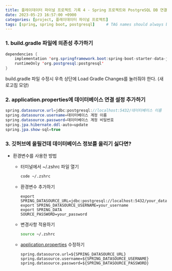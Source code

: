 ```yaml
---
title: 플레이데이터 파이널 프로젝트 기록 4 - Spring 프로젝트와 PostgreSQL DB 연결하기
date: 2023-05-23 16:57:00 +0900
categories: [project, 플레이데이터 파이널 프로젝트]
tags: [spring, spring boot, postgresql]     # TAG names should always be lowercase
---
```


### 1. build.gradle 파일에 의존성 추가하기

```java
dependencies {
    implementation 'org.springframework.boot:spring-boot-starter-data-jpa'
    runtimeOnly 'org.postgresql:postgresql'
}
```

build.gradle 파일 수정시 우측 상단에 Load Gradle Changes를 눌러줘야 한다. (새로고침 모양)

### 2. application.properties에 데이터베이스 연결 설정 추가하기

```java
spring.datasource.url=jdbc:postgresql://localhost:5432/데이터베이스 이름
spring.datasource.username=데이터베이스 계정 이름
spring.datasource.password=데이터베이스 계정 비밀번호
spring.jpa.hibernate.ddl-auto=update
spring.jpa.show-sql=true
```

### 3. 깃허브에 올릴건데 데이터베이스 정보를 올리기 싫다면?
- 환경변수를 사용한 방법
    - 터미널에서 ~/.zshrc 파일 열기
        
        ```bash
        code ~/.zshrc
        ```
        
    - 환경변수 추가하기
        
        ```
        export SPRING_DATASOURCE_URL=jdbc:postgresql://localhost:5432/your_database
        export SPRING_DATASOURCE_USERNAME=your_username
        export SPRING_DATA
        SOURCE_PASSWORD=your_password
        ```
        
    - 변경사항 적용하기
        
        ```bash
        source ~/.zshrc
        ```
        
    - [application.properties](http://application.properties) 수정하기
        
        ```
        spring.datasource.url=${SPRING_DATASOURCE_URL}
        spring.datasource.username=${SPRING_DATASOURCE_USERNAME}
        spring.datasource.password=${SPRING_DATASOURCE_PASSWORD}
        ```
        